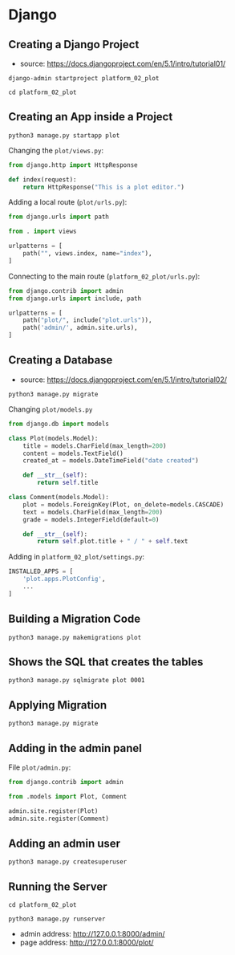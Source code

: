 # Django

## Creating a Django Project

* source: https://docs.djangoproject.com/en/5.1/intro/tutorial01/

~~~
django-admin startproject platform_02_plot

cd platform_02_plot
~~~

## Creating an App inside a Project

~~~
python3 manage.py startapp plot
~~~

Changing the `plot/views.py`:

~~~python
from django.http import HttpResponse

def index(request):
    return HttpResponse("This is a plot editor.")
~~~

Adding a local route (`plot/urls.py`):

~~~python
from django.urls import path

from . import views

urlpatterns = [
    path("", views.index, name="index"),
]
~~~

Connecting to the main route (`platform_02_plot/urls.py`):

~~~python
from django.contrib import admin
from django.urls import include, path

urlpatterns = [
    path("plot/", include("plot.urls")),
    path('admin/', admin.site.urls),
]
~~~

## Creating a Database

* source: https://docs.djangoproject.com/en/5.1/intro/tutorial02/

~~~
python3 manage.py migrate
~~~

Changing `plot/models.py`

~~~python
from django.db import models

class Plot(models.Model):
    title = models.CharField(max_length=200)
    content = models.TextField()
    created_at = models.DateTimeField("date created")

    def __str__(self):
        return self.title

class Comment(models.Model):
    plot = models.ForeignKey(Plot, on_delete=models.CASCADE)
    text = models.CharField(max_length=200)
    grade = models.IntegerField(default=0)

    def __str__(self):
        return self.plot.title + " / " + self.text
~~~

Adding in `platform_02_plot/settings.py`:

~~~python
INSTALLED_APPS = [
    'plot.apps.PlotConfig',
    ...
]
~~~

## Building a Migration Code

~~~
python3 manage.py makemigrations plot
~~~

## Shows the SQL that creates the tables

~~~
python3 manage.py sqlmigrate plot 0001
~~~

## Applying Migration

~~~
python3 manage.py migrate
~~~

## Adding in the admin panel

File `plot/admin.py`:

~~~python
from django.contrib import admin

from .models import Plot, Comment

admin.site.register(Plot)
admin.site.register(Comment)
~~~

## Adding an admin user

~~~
python3 manage.py createsuperuser
~~~

## Running the Server

~~~
cd platform_02_plot

python3 manage.py runserver
~~~

* admin address: http://127.0.0.1:8000/admin/
* page address: http://127.0.0.1:8000/plot/